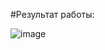 #Результат работы:

![image](https://user-images.githubusercontent.com/53082951/168462976-bbfb3399-8350-4b51-bf36-ade8fdf80ef2.png)
